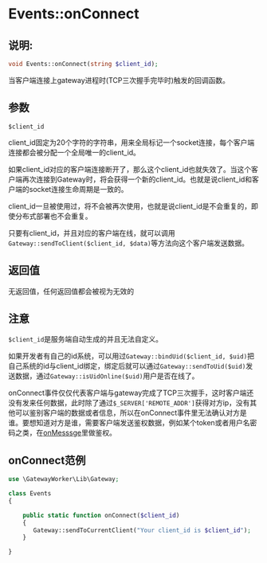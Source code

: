 # Events::onConnect

## 说明:
```php
void Events::onConnect(string $client_id);
```

当客户端连接上gateway进程时(TCP三次握手完毕时)触发的回调函数。


## 参数

 ``` $client_id ```

client_id固定为20个字符的字符串，用来全局标记一个socket连接，每个客户端连接都会被分配一个全局唯一的client_id。

如果client_id对应的客户端连接断开了，那么这个client_id也就失效了。当这个客户端再次连接到Gateway时，将会获得一个新的client_id。也就是说client_id和客户端的socket连接生命周期是一致的。

client_id一旦被使用过，将不会被再次使用，也就是说client_id是不会重复的，即使分布式部署也不会重复。

只要有client_id，并且对应的客户端在线，就可以调用```Gateway::sendToClient($client_id, $data)```等方法向这个客户端发送数据。


## 返回值
无返回值，任何返回值都会被视为无效的

## 注意

 ``` $client_id ```是服务端自动生成的并且无法自定义。

如果开发者有自己的id系统，可以用过```Gateway::bindUid($client_id, $uid)```把自己系统的id与client_id绑定，绑定后就可以通过```Gateway::sendToUid($uid)```发送数据，通过```Gateway::isUidOnline($uid)```用户是否在线了。

onConnect事件仅仅代表客户端与gateway完成了TCP三次握手，这时客户端还没有发来任何数据，此时除了通过```$_SERVER['REMOTE_ADDR']```获得对方ip，没有其他可以鉴别客户端的数据或者信息，所以在onConnect事件里无法确认对方是谁。要想知道对方是谁，需要客户端发送鉴权数据，例如某个token或者用户名密码之类，在[onMesssge](on-messsge.md)里做鉴权。


## onConnect范例
```php
use \GatewayWorker\Lib\Gateway;

class Events
{

    public static function onConnect($client_id)
    {
       Gateway::sendToCurrentClient("Your client_id is $client_id");
    }

}
```
